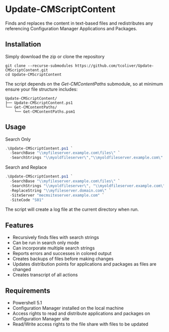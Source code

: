 # Update-CMScriptContent

Finds and replaces the content in text-based files and redistributes any referencing Configuration Manager Applications and Packages. 

## Installation

Simply download the zip or clone the repository

```
git clone --recurse-submodules https://github.com/tcoliver/Update-CMScriptContent.git
cd Update-CMScriptContent
```

The script depends on the *Get-CMContentPaths* submodule, so at minimum ensure your file structure includes:

```
Update-CMScriptContent/
├── Update-CMScriptContent.ps1
└── Get-CMContentPaths/
    └── Get-CMContentPaths.psm1
```

## Usage

Search Only
```powershell
.\Update-CMScriptContent.ps1 `
  -SearchBase "\\myfileserver.example.com\files\" `
  -SearchStrings "\\myoldfileserver\","\\myoldfileserver.example.com\"
```

Search and Replace
```powershell
.\Update-CMScriptContent.ps1 `
  -SearchBase "\\myfileserver.example.com\files\" `
  -SearchStrings "\\myoldfileserver\", "\\myoldfileserver.example.com\" `
  -ReplaceString "\\myfileserver.domain.com\" `
  -SiteServer "mecmsiteserver.example.com" `
  -SiteCode "S01"
```

The script will create a log file at the current directory when run.

## Features

* Recursively finds files with search strings
* Can be run in search only mode
* Can incorporate multiple search strings
* Reports errors and successes in colored output
* Creates backups of files before making changes
* Updates distribution points for applications and packages as files are changed
* Creates transcript of all actions

## Requirements
* Powershell 5.1
* Configuration Manager installed on the local machine
* Access rights to read and distribute applications and packages on Configuration Manager site
* Read/Write access rights to the file share with files to be updated
